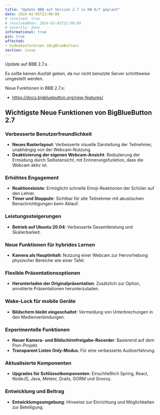```yaml
---
title: "Update BBB auf Version 2.7 in KW 6/7 geplant"
date: 2024-02-05T22:00:00
# resolved: true
# resolvedWhen: 2024-02-05T22:00:00
# severity: down
informational: true
pin: true 
affected:
- Videokonferenzen (BigBlueButton)
section: issue
---
```


Update auf BBB 2.7.x.

Es sollte keinen Ausfall geben, da nur nicht benutzte Server schrittweise umgestellt werden.

Neue Funktionen in BBB 2.7.x:

* https://docs.bigbluebutton.org/new-features/

## Wichtigste Neue Funktionen von BigBlueButton 2.7

### Verbesserte Benutzerfreundlichkeit
- **Neues Rasterlayout**: Verbesserte visuelle Darstellung der Teilnehmer, unabhängig von der Webcam-Nutzung.
- **Deaktivierung der eigenen Webcam-Ansicht**: Reduzierung der Ermüdung durch Selbstansicht, mit Erinnerungsfunktion, dass die Webcam aktiv ist.

### Erhöhtes Engagement
- **Reaktionsleiste**: Ermöglicht schnelle Emoji-Reaktionen der Schüler auf den Lehrer.
- **Timer und Stoppuhr**: Sichtbar für alle Teilnehmer mit akustischen Benachrichtigungen beim Ablauf.

### Leistungssteigerungen
- **Betrieb auf Ubuntu 20.04**: Verbesserte Gesamtleistung und Skalierbarkeit.

### Neue Funktionen für hybrides Lernen
- **Kamera als Hauptinhalt**: Nutzung einer Webcam zur Hervorhebung physischer Bereiche wie einer Tafel.

### Flexible Präsentationsoptionen
- **Herunterladen der Originalpräsentation**: Zusätzlich zur Option, annotierte Präsentationen herunterzuladen.

### Wake-Lock für mobile Geräte
- **Bildschirm bleibt eingeschaltet**: Vermeidung von Unterbrechungen in den Medienverbindungen.

### Experimentelle Funktionen
- **Neuer Kamera- und Bildschirmfreigabe-Recorder**: Basierend auf dem Pion-Projekt.
- **Transparent Listen Only-Modus**: Für eine verbesserte Audioerfahrung.

### Aktualisierte Komponenten
- **Upgrades für Schlüsselkomponenten**: Einschließlich Spring, React, NodeJS, Java, Meteor, Grails, GORM und Groovy.

### Entwicklung und Beitrag
- **Entwicklumgsumgebung**: Hinweise zur Einrichtung und Möglichkeiten zur Beteiligung.

